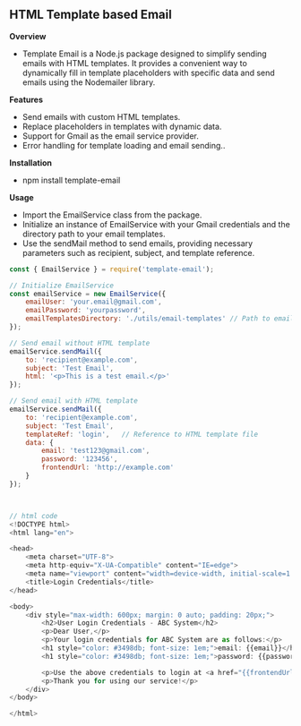 ## HTML Template based Email

**Overview**
- Template Email is a Node.js package designed to simplify sending emails with HTML templates. It provides a convenient way to dynamically fill in template placeholders with specific data and send emails using the Nodemailer library.

**Features**
- Send emails with custom HTML templates.
- Replace placeholders in templates with dynamic data.
- Support for Gmail as the email service provider.
- Error handling for template loading and email sending..

**Installation**
- npm install template-email

**Usage**
- Import the EmailService class from the package.
- Initialize an instance of EmailService with your Gmail credentials and the directory path to your email templates.
- Use the sendMail method to send emails, providing necessary parameters such as recipient, subject, and template reference.


```javascript
const { EmailService } = require('template-email');

// Initialize EmailService
const emailService = new EmailService({
    emailUser: 'your.email@gmail.com',
    emailPassword: 'yourpassword',
    emailTemplatesDirectory: './utils/email-templates' // Path to email templates
});

// Send email without HTML template
emailService.sendMail({
    to: 'recipient@example.com',
    subject: 'Test Email',
    html: '<p>This is a test email.</p>'
});

// Send email with HTML template
emailService.sendMail({
    to: 'recipient@example.com',
    subject: 'Test Email',
    templateRef: 'login',   // Reference to HTML template file
    data: {
        email: 'test123@gmail.com',
        password: '123456',
        frontendUrl: 'http://example.com'
    }
});



// html code
<!DOCTYPE html>
<html lang="en">

<head>
    <meta charset="UTF-8">
    <meta http-equiv="X-UA-Compatible" content="IE=edge">
    <meta name="viewport" content="width=device-width, initial-scale=1.0">
    <title>Login Credentials</title>
</head>

<body>
    <div style="max-width: 600px; margin: 0 auto; padding: 20px;">
        <h2>User Login Credentials - ABC System</h2>
        <p>Dear User,</p>
        <p>Your login credentials for ABC System are as follows:</p>
        <h1 style="color: #3498db; font-size: 1em;">email: {{email}}</h1>
        <h1 style="color: #3498db; font-size: 1em;">password: {{password}}</h1>

        <p>Use the above credentials to login at <a href="{{frontendUrl}}">ABC System</a></p>
        <p>Thank you for using our service!</p>
    </div>
</body>

</html>
